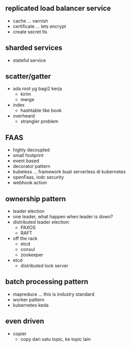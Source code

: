 ## replicated load balancer service
- cache ... varnish
- certificate ... lets encrypt
- create secret tls 

## sharded services
- stateful service

## scatter/gatter
- ada root yg bagi2 kerja
  - kirim
  - merge
- index
  - hashtable like book
- overheard
  - strangler problem

## FAAS
- highly decoupled
- small footprint
- event based
- decorator pattern
- kubeless ... framework buat serverless di kubernetes
- openFaas, iodc security
- webhook action

## ownership pattern
- leader election
- one leader, what happen when leader is down?
- distributed leader election:
  - PAXOS
  - RAFT
- off the rack
  - etcd
  - consul
  - zookeeper
- etcd
  - distributed lock server

## batch processing pattern
- mapreduce ... this is industry standard
- worker pattern
- kubernetes keda

## even driven
- copier
  - copy dari satu topic, ke topic lain




